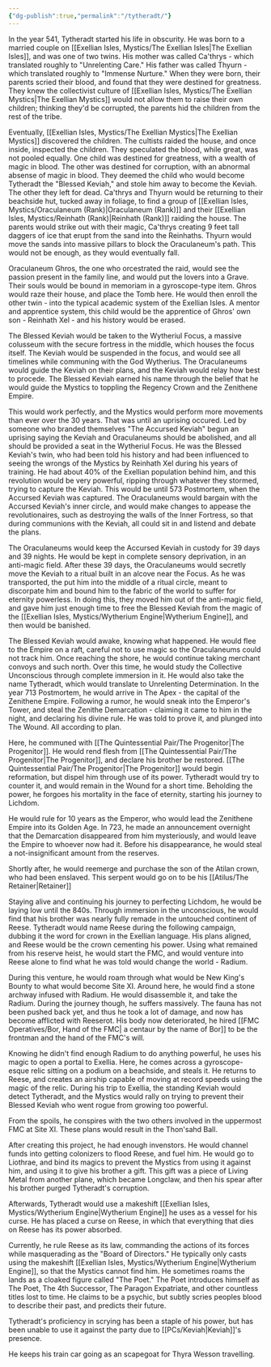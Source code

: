 ```yaml
---
{"dg-publish":true,"permalink":"/tytheradt/"}
---
```


In the year 541, Tytheradt started his life in obscurity. He was born to a married couple on [[Exellian Isles, Mystics/The Exellian Isles\|The Exellian Isles]], and was one of two twins. His mother was called Ca'thrys - which translated roughly to "Unrelenting Care." His father was called Thyurn - which translated roughly to "Immense Nurture." When they were born, their parents scried their blood, and found that they were destined for greatness. They knew the collectivist culture of  [[Exellian Isles, Mystics/The Exellian Mystics\|The Exellian Mystics]] would not allow them to raise their own children; thinking they'd be corrupted, the parents hid the children from the rest of the tribe.

Eventually,  [[Exellian Isles, Mystics/The Exellian Mystics\|The Exellian Mystics]] discovered the children. The cultists raided the house, and once inside, inspected the children. They speculated the blood, while great, was not pooled equally. One child was destined for greatness, with a wealth of magic in blood. The other was destined for corruption, with an abnormal absense of magic in blood. They deemed the child who would become Tytheradt the "Blessed Keviah," and stole him away to become the Keviah. The other they left for dead. Ca'thrys and Thyurn would be returning to their beachside hut, tucked away in foliage, to find a group of [[Exellian Isles, Mystics/Oraculaneum (Rank)\|Oraculaneum (Rank)]] and their [[Exellian Isles, Mystics/Reinhath (Rank)\|Reinhath (Rank)]] raiding the house. The parents would strike out with their magic, Ca'thrys creating 9 feet tall daggers of ice that erupt from the sand into the Reinhaths. Thyurn would move the sands into massive pillars to block the Oraculaneum's path. This would not be enough, as they would eventually fall.

Oraculaneum Ghros, the one who orcestrated the raid, would see the passion present in the family line, and would put the lovers into a Grave. Their souls would be bound in memoriam in a gyroscope-type item. Ghros would raze their house, and place the Tomb here. He would then enroll the other twin - into the typical academic system of the Exellian Isles. A mentor and apprentice system, this child would be the apprentice of Ghros' own son - Reinhath Xel - and his history would be erased.

The Blessed Keviah would be taken to the Wytheriul Focus, a massive colusseum with the secure fortress in the middle, which houses the focus itself. The Keviah would be suspended in the focus, and would see all timelines while communing with the God Wytherius. The Oraculaneums would guide the Keviah on their plans, and the Keviah would relay how best to procede. The Blessed Keviah earned his name through the belief that he would guide the Mystics to toppling the Regency Crown and the Zenithene Empire.

This would work perfectly, and the Mystics would perform more movements than ever over the 30 years. That was until an uprising occured. Led by someone who branded themselves "The Accursed Keviah" begun an uprising saying the Keviah and Oraculaneums should be abolished, and all should be provided a seat in the Wytheriul Focus. He was the Blessed Keviah's twin, who had been told his history and had been influenced to seeing the wrongs of the Mystics by Reinhath Xel during his years of training. He had about 40% of the Exellian population behind him, and this revolution would be very powerful, ripping through whatever they stormed, trying to capture the Keviah. This would be until 573 Postmortem, when the Accursed Keviah was captured. The Oraculaneums would bargain with the Accursed Keviah's inner circle, and would make changes to appease the revolutionaires, such as destroying the walls of the Inner Fortress, so that during communions with the Keviah, all could sit in and listend and debate the plans. 

The Oraculaneums would keep the Accursed Keviah in custody for 39 days and 39 nights. He would be kept in complete sensory deprivation, in an anti-magic field. After these 39 days, the Oraculaneums would secretly move the Keviah to a ritual built in an alcove near the Focus. As he was transported, the put him into the middle of a ritual circle, meant to discorpate him and bound him to the fabric of the world to suffer for eternity powerless. In doing this, they moved him out of the anti-magic field, and gave him just enough time to free the Blessed Keviah from the magic of the  [[Exellian Isles, Mystics/Wytherium Engine\|Wytherium Engine]], and then would be banished. 

The Blessed Keviah would awake, knowing what happened. He would flee to the Empire on a raft, careful not to use magic so the Oraculaneums could not track him. Once reaching the shore, he would continue taking merchant convoys and such north. Over this time, he would study the Collective Unconscious through complete immersion in it. He would also take the name Tytheradt, which would translate to Unrelenting Determination. In the year 713 Postmortem, he would arrive in The Apex - the capital of the Zenithene Empire. Following a rumor, he would sneak into the Emperor's Tower, and steal the Zenithe Demarcation - claiming it came to him in the night, and declaring his divine rule. He was told to prove it, and plunged into The Wound. All according to plan.

Here, he communed with [[The Quintessential Pair/The Progenitor\|The Progenitor]].  He would rend flesh from [[The Quintessential Pair/The Progenitor\|The Progenitor]], and declare his brother be restored. [[The Quintessential Pair/The Progenitor\|The Progenitor]] would begin reformation, but dispel him through use of its power. Tytheradt would try to counter it, and would remain in the Wound for a short time. Beholding the power, he forgoes his mortality in the face of eternity, starting his journey to Lichdom.

He would rule for 10 years as the Emperor, who would lead the Zenithene Empire into its Golden Age. In 723, he made an announcement overnight that the Demarcation disappeared from him mysteriously, and would leave the Empire to whoever now had it. Before his disappearance, he would steal a not-insignificant amount from the reserves. 

Shortly after, he would reemerge and purchase the son of the Atilan crown, who had been enslaved. This serpent would go on to be his [[Atilus/The Retainer\|Retainer]]

Staying alive and continuing his journey to perfecting Lichdom, he would be laying low until the 840s. Through immersion in the unconscious, he would find that his brother was nearly fully remade in the untouched continent of Reese. Tytheradt would name Reese during the following campaign, dubbing it the word for crown in the Exellian language. His plans aligned, and Reese would be the crown cementing his power. Using what remained from his reserve heist, he would start the FMC, and would venture into Reese alone to find what he was told would change the world - Radium.

During this venture, he would roam through what would be New King's Bounty to what would become Site XI. Around here, he would find a stone archway infused with Radium. He would disassemble it, and take the Radium. During the journey though, he suffers massively. The fauna has not been pushed back yet, and thus he took a lot of damage, and now has become afflicted with Reeserot. His body now deteriorated, he hired [[FMC Operatives/Bor, Hand of the FMC\| a centaur by the name of Bor]] to be the frontman and the hand of the FMC's will.

Knowing he didn't find enough Radium to do anything powerful, he uses his magic to open a portal to Exellia. Here, he comes across a gyroscope-esque relic sitting on a podium on a beachside, and steals it. He returns to Reese, and creates an airship capable of moving at record speeds using the magic of the relic. During his trip to Exellia, the standing Keviah would detect Tytheradt, and the Mystics would rally on trying to prevent their Blessed Keviah who went rogue from growing too powerful. 

From the spoils, he conspires with the two others involved in the uppermost FMC at Site XI. These plans would result in the Thon'sahd Ball.

After creating this project, he had enough invenstors. He would channel funds into getting colonizers to flood Reese, and fuel him. He would go to Liothrae, and bind its magics to prevent the Mystics from using it against him, and using it to give his brother a gift. This gift was a piece of Living Metal from another plane, which became Longclaw, and then his spear after his brother purged Tytheradt's corruption.

Afterwards, Tytheradt would use a makeshift [[Exellian Isles, Mystics/Wytherium Engine\|Wytherium Engine]] he uses as a vessel for his curse. He has placed a curse on Reese, in which that everything that dies on Reese has its power absorbed.

Currently, he rule Reese as its law, commanding the actions of its forces while masquerading as the "Board of Directors." He typically only casts using the makeshift [[Exellian Isles, Mystics/Wytherium Engine\|Wytherium Engine]], so that the Mystics cannot find him. He sometimes roams the lands as a cloaked figure called "The Poet." The Poet introduces himself as The Poet, The 4th Successor, The Paragon Expatriate, and other countless titles lost to time. He claims to be a psychic, but subtly scries peoples blood to describe their past, and predicts their future.

Tytheradt's proficiency in scrying has been a staple of his power, but has been unable to use it against the party due to [[PCs/Keviah\|Keviah]]'s presence.

He keeps his train car going as an scapegoat for Thyra Wesson travelling.  

